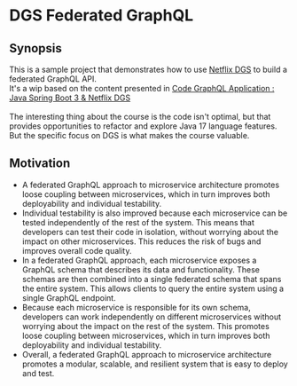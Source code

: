 # DGS Federated GraphQL

## Synopsis

This is a sample project that demonstrates how to use [Netflix DGS](https://netflix.github.io/dgs/) to build a federated
GraphQL API.  
It's a wip based on the content presented in [Code GraphQL Application : Java Spring Boot 3 & Netflix DGS  
](https://www.udemy.com/course/code-graphql-application-with-java-spring-boot-netflix-dgs/)   
The interesting thing about the course is the code isn't optimal, but that provides opportunities to refactor and
explore Java 17 language features.   
But the specific focus on DGS is what makes the course valuable.

## Motivation

* A federated GraphQL approach to microservice architecture promotes loose coupling between microservices, which in turn
  improves both deployability and individual testability.
* Individual testability is also improved because each microservice can be tested independently of the rest of the
  system. This means that developers can test their code in isolation, without worrying about the impact on other
  microservices. This reduces the risk of bugs and improves overall code quality.
* In a federated GraphQL approach, each microservice exposes a GraphQL schema that describes its data and functionality.
  These schemas are then combined into a single federated schema that spans the entire system. This allows clients to
  query the entire system using a single GraphQL endpoint.
* Because each microservice is responsible for its own schema, developers can work independently on different
  microservices without worrying about the impact on the rest of the system. This promotes loose coupling between
  microservices, which in turn improves both deployability and individual testability.
* Overall, a federated GraphQL approach to microservice architecture promotes a modular, scalable, and resilient system
  that is easy to deploy and test.
